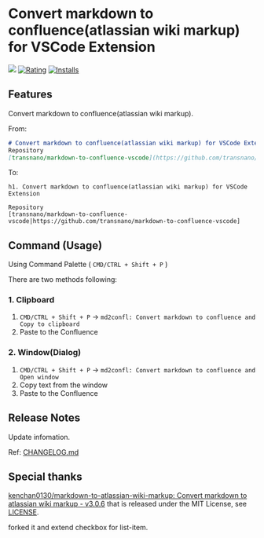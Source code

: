 # Convert markdown to confluence(atlassian wiki markup) for VSCode Extension

[![](https://vsmarketplacebadge.apphb.com/version/transnano.markdown-to-confluence-vscode.svg)](https://marketplace.visualstudio.com/items?itemName=transnano.markdown-to-confluence-vscode) [![Rating](https://vsmarketplacebadge.apphb.com/rating-short/transnano.markdown-to-confluence-vscode.svg)](https://marketplace.visualstudio.com/items?itemName=transnano.markdown-to-confluence-vscode) [![Installs](https://vsmarketplacebadge.apphb.com/installs/transnano.markdown-to-confluence-vscode.svg)](https://marketplace.visualstudio.com/items?itemName=transnano.markdown-to-confluence-vscode)

## Features

Convert markdown to confluence(atlassian wiki markup).

From:

```markdown
# Convert markdown to confluence(atlassian wiki markup) for VSCode Extension
Repository
[transnano/markdown-to-confluence-vscode](https://github.com/transnano/markdown-to-confluence-vscode)
```

To:

```wiki
h1. Convert markdown to confluence(atlassian wiki markup) for VSCode Extension

Repository
[transnano/markdown-to-confluence-vscode|https://github.com/transnano/markdown-to-confluence-vscode]
```

## Command (Usage)

Using Command Palette ( `CMD/CTRL + Shift + P` )

There are two methods following:

### 1. Clipboard

1. `CMD/CTRL + Shift + P` -> `md2confl: Convert markdown to confluence and Copy to clipboard`
2. Paste to the Confluence

### 2. Window(Dialog)

1. `CMD/CTRL + Shift + P` -> `md2confl: Convert markdown to confluence and Open window`
2. Copy text from the window
3. Paste to the Confluence

## Release Notes

Update infomation.

Ref: [CHANGELOG.md](https://github.com/transnano/markdown-to-confluence-vscode/blob/master/CHANGELOG.md)

## Special thanks

[kenchan0130/markdown-to-atlassian-wiki-markup: Convert markdown to atlassian wiki markup - v3.0.6](https://github.com/kenchan0130/markdown-to-atlassian-wiki-markup) that is released under the MIT License, see [LICENSE](https://github.com/kenchan0130/markdown-to-atlassian-wiki-markup/blob/v3.0.6/LICENSE).

forked it and extend checkbox for list-item.
